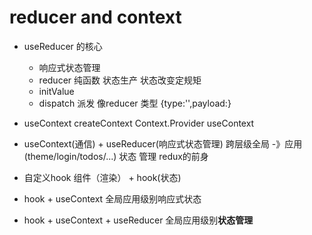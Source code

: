 # reducer and context
- useReducer 的核心
    - 响应式状态管理
    - reducer 纯函数 状态生产 状态改变定规矩
    - initValue 
    - dispatch 派发 像reducer 类型 
        {type:'',payload:}

- useContext
    createContext
    Context.Provider
    useContext
- useContext(通信) + useReducer(响应式状态管理)
    跨层级全局 -》应用(theme/login/todos/...) 状态
    管理 redux的前身 

- 自定义hook
    组件（渲染） + hook(状态) 

- hook + useContext 
    全局应用级别响应式状态
- hook + useContext + useReducer
    全局应用级别**状态管理**

